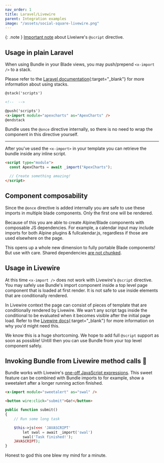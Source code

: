 ```yaml
---
nav_order: 1
title: Laravel/Livewire
parent: Integration examples
image: "/assets/social-square-livewire.png"
---
```


{: .note }
[Important note](https://laravel-bundle.dev/integrations/laravel-livewire.html#usage-in-livewire) about Liveiwre's `@script` directive.

## Usage in plain Laravel

When using Bundle in your Blade views, you may push/prepend `<x-import />` to a stack.

Please refer to the [Laravel documentation](https://laravel.com/docs/10.x/blade#stacks){:target="\_blank"} for more information about using stacks.

```html
@stack('scripts')

<!--  -->

@push('scripts')
<x-import module="apexcharts" as="ApexCharts" />
@endstack
```

Bundle uses the `@once` directive internally, so there is no need to wrap the component in this directive yourself.

---

After you've used the `<x-import>` in your template you can retrieve the bundle inside any inline script.

```html
<script type="module">
  const ApexCharts = await _import("ApexCharts");

  // Create something amazing!
</script>
```

## Component composability

Since the `@once` directive is added internally you are safe to use these imports in multiple blade components. Only the first one will be rendered.

Because of this you are able to create Alpine/Blade components with composable JS dependencies. For example, a calendar input may include imports for both Alpine plugins & fullcalendar.js, regardless if those are used elsewhere on the page.

This opens up a whole new dimension to fully portable Blade components! But use with care. Shared dependencies [are not chunked](https://laravel-bundle.dev/caveats.html#code-splitting).

## Usage in Livewire

At this time `<x-import />` does not work with Livewire's `@script` directive. You may safely use Bundle's import component inside a top level page component that is loaded at first render. It is not safe to use inside elements that are conditionally rendered.

In Livewire context the page can consist of pieces of template that are conditionally rendered by Livewire. We wan't any script tags inside the conditional to be evaluated when it becomes visible after the initial page load. Refer to the [Livewire docs](https://livewire.laravel.com/docs/javascript#using-javascript-in-livewire-components){:target="\_blank"} for more information on why you'd might need this.

We know this is a huge shortcoming. We hope to add full `@script` support as soon as possible! Untill then you can use Bundle from your top level component safely.

## Invoking Bundle from Livewire method calls 🤯

Bundle works with Livewire's [one-off JavaScript expressions](https://livewire.laravel.com/docs/actions#evaluating-one-off-javascript-expressions). This sweet feature can be combined with Bundle imports to for example, show a sweetalert after a longer running action finished.

```html
<x-import module="sweetalert" as="swal" />

<button wire:click="submit">Go!</button>
```

```php
public function submit()
{
    // Run some long task

    $this->js(<<< 'JAVASCRIPT'
        let swal = await _import('swal')
        swal('Task finished!');
    JAVASCRIPT);
}
```

Honest to god this one blew my mind for a minute.
